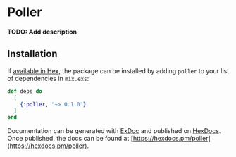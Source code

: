 # Poller

**TODO: Add description**

## Installation

If [available in Hex](https://hex.pm/docs/publish), the package can be installed
by adding `poller` to your list of dependencies in `mix.exs`:

```elixir
def deps do
  [
    {:poller, "~> 0.1.0"}
  ]
end
```

Documentation can be generated with [ExDoc](https://github.com/elixir-lang/ex_doc)
and published on [HexDocs](https://hexdocs.pm). Once published, the docs can
be found at [https://hexdocs.pm/poller](https://hexdocs.pm/poller).

